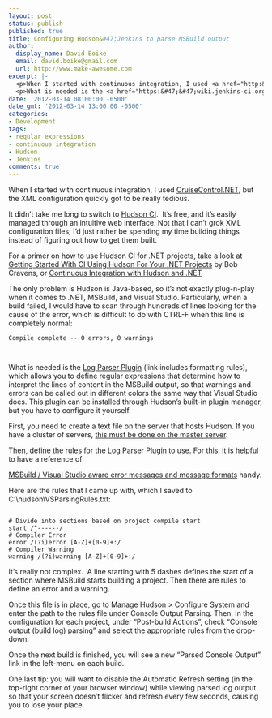 ```yaml
---
layout: post
status: publish
published: true
title: Configuring Hudson&#47;Jenkins to parse MSBuild output
author:
  display_name: David Boike
  email: david.boike@gmail.com
  url: http://www.make-awesome.com
excerpt: |-
  <p>When I started with continuous integration, I used <a href="http:&#47;&#47;www.cruisecontrolnet.org&#47;" target="_blank">CruiseControl.NET</a>, but the XML configuration quickly got to be really tedious.</p> <p>It didn&rsquo;t take me long to switch to <a href="http:&#47;&#47;hudson-ci.org&#47;" target="_blank">Hudson CI</a>.&nbsp; It&rsquo;s free, and it&rsquo;s easily managed through an intuitive web interface. Not that I can&rsquo;t grok XML configuration files; I&rsquo;d just rather be spending my time building things instead of figuring out how to get them built.</p> <p>For a primer on how to use Hudson CI for .NET projects, take a look at <a href="http:&#47;&#47;blog.bobcravens.com&#47;2010&#47;03&#47;getting-started-with-ci-using-hudson-for-your-net-projects&#47;" target="_blank">Getting Started With CI Using Hudson For Your .NET Projects</a> by Bob Cravens, or <a href="http://refactor.tonoli.net/2009/12/04/continuous-integration-with-hudson-and-net/" target="_blank">Continuous Integration with Hudson and .NET</a></p> <p>The only problem is Hudson is Java-based, so it&rsquo;s not exactly plug-n-play when it comes to .NET, MSBuild, and Visual Studio. Particularly, when a build failed, I would have to scan through hundreds of lines looking for the cause of the error, which is difficult to do with CTRL-F when this line is completely normal:</p><pre>Compile complete -- 0 errors, 0 warnings</pre><pre>&nbsp;</pre>
  <p>What is needed is the <a href="https:&#47;&#47;wiki.jenkins-ci.org&#47;display&#47;JENKINS&#47;Log+Parser+Plugin" target="_blank">Log Parser Plugin</a> (link includes formatting rules), which allows you to define regular expressions that determine how to interpret the lines of content in the MSBuild output, so that warnings and errors can be called out in different colors the same way that Visual Studio does. This plugin can be installed through Hudson&rsquo;s built-in plugin manager, but you have to configure it yourself.</p>
date: '2012-03-14 08:00:00 -0500'
date_gmt: '2012-03-14 13:00:00 -0500'
categories:
- Development
tags:
- regular expressions
- continuous integration
- Hudson
- Jenkins
comments: true
---
```

When I started with continuous integration, I used [CruiseControl.NET](http://www.cruisecontrolnet.org/), but the XML configuration quickly got to be really tedious.

It didn’t take me long to switch to [Hudson CI](http://hudson-ci.org/).  It’s free, and it’s easily managed through an intuitive web interface. Not that I can’t grok XML configuration files; I’d just rather be spending my time building things instead of figuring out how to get them built.

For a primer on how to use Hudson CI for .NET projects, take a look at [Getting Started With CI Using Hudson For Your .NET Projects](http://blog.bobcravens.com/2010/03/getting-started-with-ci-using-hudson-for-your-net-projects/) by Bob Cravens, or [Continuous Integration with Hudson and .NET](http://www.refactor.co.za/2009/12/04/continuous-integration-with-hudson-and-net/)

The only problem is Hudson is Java-based, so it’s not exactly plug-n-play when it comes to .NET, MSBuild, and Visual Studio. Particularly, when a build failed, I would have to scan through hundreds of lines looking for the cause of the error, which is difficult to do with CTRL-F when this line is completely normal:

    Compile complete -- 0 errors, 0 warnings

     

What is needed is the [Log Parser Plugin](https://wiki.jenkins-ci.org/display/JENKINS/Log+Parser+Plugin) (link includes formatting rules), which allows you to define regular expressions that determine how to interpret the lines of content in the MSBuild output, so that warnings and errors can be called out in different colors the same way that Visual Studio does. This plugin can be installed through Hudson’s built-in plugin manager, but you have to configure it yourself.

First, you need to create a text file on the server that hosts Hudson. If you have a cluster of servers, [this must be done on the master server](http://stackoverflow.com/questions/4285701/how-to-fail-a-hudson-job-if-a-certain-string-occurs-in-console-output#4304608).

Then, define the rules for the Log Parser Plugin to use. For this, it is helpful to have a reference of

[MSBuild / Visual Studio aware error messages and message formats](http://blogs.msdn.com/b/msbuild/archive/2006/11/03/msbuild-visual-studio-aware-error-messages-and-message-formats.aspx) handy.

Here are the rules that I came up with, which I saved to C:\\hudson\\VSParsingRules.txt:

~~~~

# Divide into sections based on project compile start
start /^------/
# Compiler Error
error /(?i)error [A-Z]+[0-9]+:/
# Compiler Warning
warning /(?i)warning [A-Z]+[0-9]+:/
~~~~

It’s really not complex.  A line starting with 5 dashes defines the start of a section where MSBuild starts building a project. Then there are rules to define an error and a warning.

Once this file is in place, go to Manage Hudson \> Configure System and enter the path to the rules file under Console Output Parsing. Then, in the configuration for each project, under “Post-build Actions”, check “Console output (build log) parsing” and select the appropriate rules from the drop-down.

Once the next build is finished, you will see a new “Parsed Console Output” link in the left-menu on each build.

One last tip: you will want to disable the Automatic Refresh setting (in the top-right corner of your browser window) while viewing parsed log output so that your screen doesn’t flicker and refresh every few seconds, causing you to lose your place.
